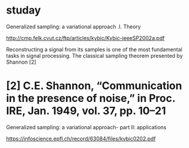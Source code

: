 # studay

Generalized sampling: a variational approach .I. Theory

http://cmp.felk.cvut.cz/ftp/articles/kybic/Kybic-ieeeSP2002a.pdf

Reconstructing a signal from its samples is one of the most
fundamental tasks in signal processing. The classical sampling
theorem presented by Shannon [2]

[2] C.E. Shannon, “Communication in the presence of noise,” in Proc. IRE,
Jan. 1949, vol. 37, pp. 10–21
=========================================================================================================================

Generalized sampling: a variational approach- part II: applications

https://infoscience.epfl.ch/record/63084/files/kybic0202.pdf
